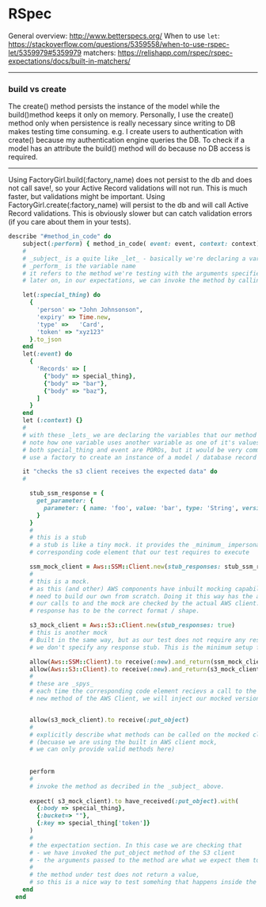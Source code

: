 
# RSpec

General overview: http://www.betterspecs.org/
When to use `let`: https://stackoverflow.com/questions/5359558/when-to-use-rspec-let/5359979#5359979
matchers: https://relishapp.com/rspec/rspec-expectations/docs/built-in-matchers/

---


### build vs create

The create() method persists the instance of the model while the build()method keeps it only on memory.
Personally, I use the create() method only when persistence is really necessary since writing to DB makes testing time consuming.
e.g.
I create users to authentication with create() because my authentication engine queries the DB.
To check if a model has an attribute the build() method will do because no DB access is required.

---

Using FactoryGirl.build(:factory_name) does not persist to the db and does not call save!, so your Active Record validations will not run. This is much faster, but validations might be important.
Using FactoryGirl.create(:factory_name) will persist to the db and will call Active Record validations. This is obviously slower but can catch validation errors (if you care about them in your tests).


```ruby
describe "#method_in_code" do
    subject(:perform) { method_in_code( event: event, context: context) } 
    #
    # _subject_ is a quite like _let_ - basically we're declaring a variable
    # _perform_ is the variable name
    # it refers to the method we're testing with the arguments specified
    # later on, in our expectations, we can invoke the method by calling _perform_

    let(:special_thing) do
      {
        'person' => "John Johnsonson",
        'expiry' => Time.new,
        'type' =>   'Card',
        'token' => "xyz123"
      }.to_json
    end
    let(:event) do
      {
        'Records' => [
          {"body" => special_thing}, 
          {"body" => "bar"}, 
          {"body" => "baz"}, 
        ]
      }
    end
    let (:context) {}
    #
    # with these _lets_ we are declaring the variables that our method requires as arguments
    # note how one variable uses another variable as one of it's values
    # both special_thing and event are POROs, but it would be very common to 
    # use a factory to create an instance of a model / database record using _let_

    it "checks the s3 client receives the expected data" do
    # 

      stub_ssm_response = { 
        get_parameter: {
          parameter: { name: 'foo', value: 'bar', type: 'String', version: 1 }
        }
      }
      # 
      # this is a stub
      # a stub is like a tiny mock. it provides the _minimum_ impersonation of the actual
      # corresponding code element that our test requires to execute

      ssm_mock_client = Aws::SSM::Client.new(stub_responses: stub_ssm_response )
      # 
      # this is a mock.
      # as this (and other) AWS components have inbuilt mocking capabilities we don't
      # need to build our own from scratch. Doing it this way has the advantage of checking
      # our calls to and the mock are checked by the actual AWS client. Also our stubbed
      # response has to be the correct format / shape.

      s3_mock_client = Aws::S3::Client.new(stub_responses: true)
      # this is another mock
      # Built in the same way, but as our test does not require any response from this client
      # we don't specify any response stub. This is the minimum setup for AWS mock client

      allow(Aws::SSM::Client).to receive(:new).and_return(ssm_mock_client)
      allow(Aws::S3::Client).to receive(:new).and_return(s3_mock_client)
      # 
      # these are _spys_
      # each time the corresponding code element recievs a call to the
      # new method of the AWS Client, we will inject our mocked version into the test


      allow(s3_mock_client).to receive(:put_object)
      # 
      # explicitly describe what methods can be called on the mocked client
      # (becuase we are using the built in AWS client mock, 
      # we can only provide valid methods here)
      
      
      perform
      # 
      # invoke the method as decribed in the _subject_ above.
      
      expect( s3_mock_client).to have_received(:put_object).with( 
        {:body => special_thing}, 
        {:bucket=> ""}, 
        {:key => special_thing['token']}
      )
      # 
      # the expectation section. In this case we are checking that 
      # - we have invoked the put_object method of the S3 client
      # - the arguments passed to the method are what we expect them to be
      # 
      # the method under test does not return a value,
      # so this is a nice way to test somehing that happens inside the method
    end
  end
```
